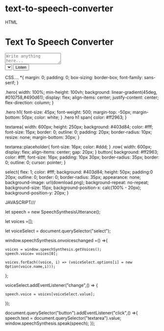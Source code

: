 # text-to-speech-converter

  HTML
  <!DOCTYPE html>
<html lang="en">
<head>
    <meta charset="UTF-8">
    <meta name="viewport" content="width=device-width, initial-scale=1.0">
    <title>Text to speeech converter</title>
    <link rel="stylesheet" href="style.css">
</head>
<body>
    <div class="hero">
        <h1> Text To Speech <span> Converter</span></h1>
        <textarea placeholder="Write anything here..."></textarea>
        <div class="row">
            <select></select>
            <button>Listen</button>
        </div>
    </div>
    <script src="script.js"></script>
    
</body>
</html>

CSS....
*{
    margin: 0;
    padding: 0;
    box-sizing: border-box;
    font-family: sans-serif;
}

.hero{
    width: 100%;
    min-height: 100vh;
    background: linear-gradient(45deg, #010758,#490d61);
    display: flex;
    align-items: center;
    justify-content: center;
    flex-direction: column;
}

.hero h1{
    font-size: 45px;
    font-weight: 500;
    margin-top: -50px;
    margin-bottom: 50px;
    color: white;
}
.hero h1 span{
    color: #ff2963;
}

textarea{
    width: 600px;
    height: 250px;
    background: #403d84;
    color: #fff;
    font-size: 15px;
    border: 0;
    outline: 0;
    padding: 20px;
    border-radius: 10px;
    resize: none;
    margin-bottom: 30px;
}

textarea::placeholder{
    font-size: 16px;
    color: #ddd;
}
.row{
    width: 600px;
    display: flex;
    align-items: center;
    gap: 20px;
}
button{
    background: #ff2963;
    color: #fff;
    font-size: 16px;
    padding: 10px 30px;
    border-radius: 35px;
    border: 0;
    outline: 0;
    cursor: pointer;
}

select{
    flex: 1;
    color: #fff;
    background: #403d84;
    height: 50px;
    padding:0 20px;
    outline: 0;
    border: 0;
    border-radius: 35px;
    appearance: none;
    background-image: url(download.png);
    background-repeat: no-repeat;
    background-size: 15px;
    background-position-x: calc(100% - 20px);
    background-position-y: 20px;
}


JAVASCRIPT///

let speech = new SpeechSynthesisUtterance();

let voices =[];

let voiceSelect = document.querySelector("select");

window.speechSynthesis.onvoiceschanged =() =>{

    voices = window.speechSynthesis.getVoices();
    speech.voice= voices[0];

    voices.forEach((voice, i) => (voiceSelect.options[i] = new Option(voice.name,i)));
};

voiceSelect.addEventListener("change",() => {

    speech.voice = voices[voiceSelect.value];
});

document.querySelector("button").addEventListener("click",() =>{
    speech.text = document.querySelector("textarea").value;
    window.speechSynthesis.speak(speech);
});
